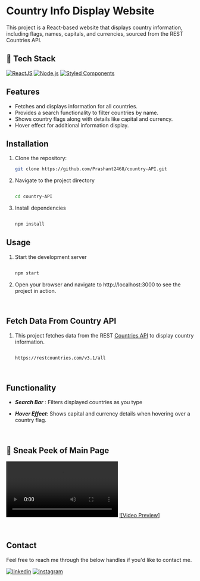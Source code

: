 # Country Info Display Website

This project is a React-based website that displays country information, including flags, names, capitals, and currencies, sourced from the REST Countries API.


## 📌 Tech Stack
[![ReactJS](https://img.shields.io/badge/react-%2320232a.svg?&style=for-the-badge&logo=react&logoColor=%2361DAFB)](https://reactjs.org/)
[![Node.js](https://img.shields.io/badge/node.js-339933?style=for-the-badge&logo=nodedotjs&logoColor=white)](https://nodejs.org/)
[![Styled Components](https://img.shields.io/badge/styled--components-DB7093?style=for-the-badge&logo=styled-components&logoColor=white)](https://styled-components.com/)

## Features

- Fetches and displays information for all countries.
- Provides a search functionality to filter countries by name.
- Shows country flags along with details like capital and currency.
- Hover effect for additional information display.

## Installation

1. Clone the repository:
   ```bash
   git clone https://github.com/Prashant2468/country-API.git

2. Navigate to the project directory
   ```bash
   
   cd country-API

3. Install dependencies
   ```bash
   
   npm install

## Usage

1. Start the development server
   ```bash
   
   npm start
   
2. Open your browser and navigate to http://localhost:3000 to see the project in action.

<br/>

## Fetch Data From Country API

1. This project fetches data from the REST [Countries API](https://www.example.com) to display country information.  
   ```bash
   
   https://restcountries.com/v3.1/all

<br/>

## Functionality

 * ***Search Bar*** : Filters displayed countries as you type
   
 * ***Hover Effect***: Shows capital and currency details when hovering over a country flag.

<br/>

## 📌 Sneak Peek of Main Page

![ss](https://github.com/Prashant2468/country-API/public/CountryList.mp4)
[![Video Preview]](videos/CountryList.mp4)



<br/>

## Contact

Feel free to reach me through the below handles if you'd like to contact me.

[![linkedin](https://img.shields.io/badge/LinkedIn-0077B5?style=for-the-badge&logo=linkedin&logoColor=white)](https://www.linkedin.com/in/prashant-patil-6a)
[![instagram](https://img.shields.io/badge/Instagram-E4405F?style=for-the-badge&logo=instagram&logoColor=white)](https://www.instagram.com/mr_prashant82/)









